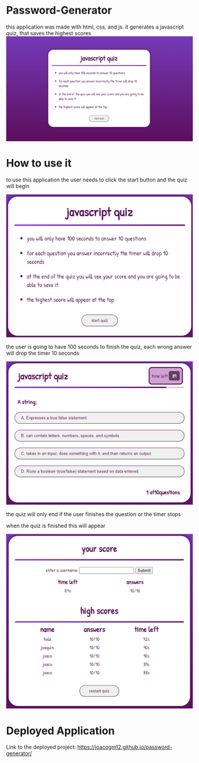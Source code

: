 # Password-Generator

this application was made with html, css, and js. it generates a javascript quiz, that saves the highest scores 
![image1](assets/images/foto%20principal.png)

# How to use it

to use this application the user needs to click the start button and the quiz will begin 

![image1](assets/images/foto%20principal%20chica.png)

the user is going to have 100 seconds to finish the quiz, each wrong answer will drop the timer 10 seconds

![image1](assets/images/quiz.png)

the quiz will only end if the user finishes the question or the timer stops

when the quiz is finished this will appear

![image1](assets/images/scores.png)



# Deployed Application

Link to the deployed project: https://joacogm12.github.io/password-generator/